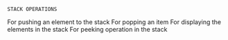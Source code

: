 	STACK OPERATIONS
For pushing an element to the stack
For popping an item
For displaying the elements in the stack
For peeking operation in the stack
